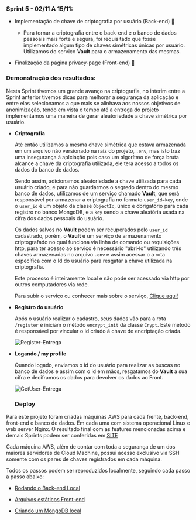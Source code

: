 ### Sprint 5 - 02/11 A 15/11:

- Implementação de chave de criptografia por usuário (Back-end) :red_circle:
  
  - Para tornar a criptografia entre o back-end e o banco de dados pessoais mais forte e segura, foi requisitado que fosse implementado algum tipo de chaves simétricas únicas por usuário. Utilizamos do serviço **Vault** para o armazenamento das mesmas.
  
- Finalização da página privacy-page (Front-end) :large_blue_circle:


### Demonstração dos resultados:

Nesta Sprint tivemos um grande avanço na criptografia, no interim entre a Sprint anterior tivemos dicas para melhorar a segurança da aplicação e entre elas selecionamos a que mais se alinhava aos nossos objetivos de anonimização, tendo em vista o tempo até a entrega do projeto implementamos uma maneira de gerar aleatoriedade a chave simétrica por usuário.

  - **Criptografia**
    
    Até então utilizamos a mesma chave simétrica que estava armazenada em um arquivo não versionado na raiz do projeto, ``.env``, mas isto traz uma insegurança à aplciação pois caso um algorítmo de força bruta alcance a chave da criptografia utilizada, ele tera acesso a todos os dados do banco de dados.
    
    Sendo assim, adicionamos aleatoriedade a chave utilizada para cada usuário criado, e para não guardarmos o segredo dentro do mesmo banco de dados, utilizamos de um serviço chamado **Vault**, que será responsável por armazenar a criptografia no formato ``user_id=key``, onde o ``user_id`` é um objeto da classe ``ObjectId``, único e obrigatório para cada registro no banco MongoDB, e a ``key`` sendo a chave aleatória usada na cifra dos dados pessoais do usuário.
    
    Os dados salvos no **Vault** podem ser recuperados pelo ``user_id`` cadastrado, porém, o **Vault** é um serviço de armazenamento criptografado no qual funciona via linha de comando ou requisições http, para ter acesso ao serviço é necessário "abri-lo" utilizando três chaves armazenadas no arquivo ``.env`` e assim acessar o a rota específica com o Id do usuário para resgatar a chave utilizada na criptografia.
    
    Este processo é inteiramente local e não pode ser acessado via http por outros computadores via rede.
    
    Para subir o serviço ou conhecer mais sobre o serviço, [Clique aqui!](https://github.com/arthurbarbero/DB-LGPD/blob/crypt_by_user/back-end/README.md)

  - **Registro do usuário**
    
    Após o usuário realizar o cadastro, seus dados vão para a rota ``/register`` e iniciam o método ``encrypt_init`` da classe ``Crypt``. Este método é responsável por vincular o id criado à chave de encriptação criada.
    
    ![Register-Entrega](https://github.com/arthurbarbero/DB-LGPD/raw/crypt_by_user/images/Register-Entrega5.gif)
    
  - **Logando / my profile**
    
    Quando logado, enviamos o id do usuário para realizar as buscas no banco de dados e assim com o id em mãos, resgatamos do **Vault** a sua cifra e deciframos os dados para devolver os dados ao Front.
    
    ![GetUser-Entrega](https://github.com/arthurbarbero/DB-LGPD/raw/crypt_by_user/images/GetUser-Entrega5.gif)
    
        
    ### Deploy

Para este projeto foram criadas máquinas AWS para cada frente, back-end, front-end e banco de dados. Em cada uma com sistema operacional Linux e web server Nginx. 
O resultado final com as features mencionadas acima e demais Sprints podem ser conferidas em [SITE](http://ec2-18-229-143-134.sa-east-1.compute.amazonaws.com/)

Cada máquina AWS, além de contar com toda a segurança de um dos maiores servidores de Cloud Machine, possui acesso exclusivo via SSH somente com os pares de chaves registrados em cada máquina.


Todos os passos podem ser reproduzidos localmente, seguindo cada passo a passo abaixo:

- [Rodando o Back-end Local](https://github.com/arthurbarbero/DB-LGPD/tree/master/back-end)

- [Arquivos estáticos Front-end](https://github.com/arthurbarbero/DB-LGPD/tree/master/front-end)

- [Criando um MongoDB local](https://github.com/arthurbarbero/DB-LGPD/tree/master/db)
  
